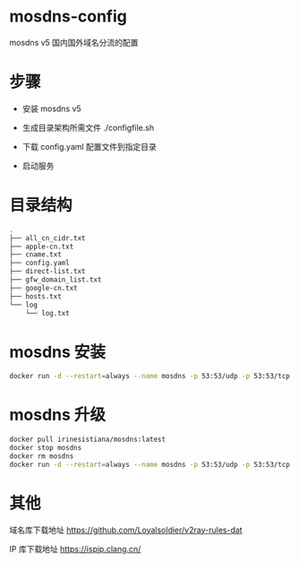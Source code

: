 # mosdns-config
mosdns v5 国内国外域名分流的配置

# 步骤
- 安装 mosdns v5

- 生成目录架构所需文件 ./configfile.sh

- 下载 config.yaml 配置文件到指定目录

- 启动服务

# 目录结构

```bash
.
├── all_cn_cidr.txt
├── apple-cn.txt
├── cname.txt
├── config.yaml
├── direct-list.txt
├── gfw_domain_list.txt
├── google-cn.txt
├── hosts.txt
└── log
    └── log.txt
```

# mosdns 安装
```bash
docker run -d --restart=always --name mosdns -p 53:53/udp -p 53:53/tcp -v /etc/mosdns:/etc/mosdns irinesistiana/mosdns:latest
```

# mosdns 升级
```bash
docker pull irinesistiana/mosdns:latest
docker stop mosdns
docker rm mosdns
docker run -d --restart=always --name mosdns -p 53:53/udp -p 53:53/tcp -v /etc/mosdns:/etc/mosdns irinesistiana/mosdns:latest
```

# 其他
域名库下载地址 https://github.com/Loyalsoldier/v2ray-rules-dat

IP 库下载地址 https://ispip.clang.cn/
